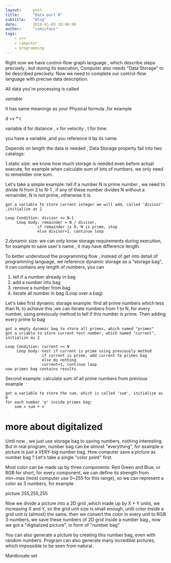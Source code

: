 ```yaml
---
layout:     post
title:      "Data part 0"
subtitle:   "Blog"
date:       2018-01-03 10:00:00
author:     "comicfans"
tags:
    - c++
    - computer
    - programming
---
```





Right now we have control-flow graph language , which describe steps precisely , but during its execution, Computer also needs "Data Storage" to be described precisely. Now we need to complete our control-flow language with precise data description.

All data you're processing is called 

 *variable*

It has same meanings as your Physical formula ,for example

d =v * t

variable d for distance , v for velocity , t for time. 

you have a variable ,and you reference it by its name.


Depends on length the data is needed , Data Storage property fail into two catalogs: 

1.static size: we know how much storage is needed even before actual execute, for example when calculate sum of lots of numbers, we only need to remember one sum.

Let's take a simple example: tell if a number N is prime number , we need to divide N from 2 to N-1 , if any of these number divides N without a remainder, N is not prime, otherwise it is.

    got a variable to store current integer we will add, called 'divisor' ,initialize as 2

    Loop Condition: divisor <= N-1
         Loop body: remainder = N / divisor, 
                  if remainder is 0, N is prime, stop
                  else divisor+1, continue loop



2.dynamic size: we can only know storage requirements during execution, for example to save user's name , it may have difference length.

To better understood the programming flow , instead of get into detail of programming language, we reference dynamic storage as a "storage bag", it can contains any length of numbers, you can

1. tell if a number already in bag
2. add a number into bag
3. remove a number from bag
4. iterate all number in bag (Loop over a bag)

Let's take first dynamic storage example: find all prime numbers which less than N, to achieve this ,we can iterate numbers from 1 to N, for every number, using previously method to tell if this number is prime. Then adding every prime to bag

    got a empty dynamic bag to store all primes, which named "primes"
    got a vriable to store current test number, which named "current", initialize as 2

    Loop Condition: current <= N
         Loop body: test if current is prime using previously method
                    if current is prime, add current to primes bag
                    else do nothing
                    current+1, continue loop
    now primes bag contains results

Second example: calculate sum of all prime numbers from previous example

    got a variable to store the sum, which is called 'sum', initialize as 0
    for each number 'p' inside primes bag:
        sum = sum + n
      

# more about digitalized

Until now , we just use storage bag to saving numbers, nothing interesting. But in real program, number bag can be almost "everything", for example a picture is just a VERY-big number bag. How computer save a picture as number bag ? Let's take a single "color point" first.

Most color can be made up by three components: Red Green and Blue, or RGB for short, for every component, we can define its strength from min~max (most computer use 0~255 for this range), so we can represent a color as 3 numbers, for example 

picture 255,255,255 

Now we divide a picture into a 2D grid ,which made up by X * Y units, we increasing X and Y, so the grid unit size is small enough, until color inside a grid unit is (almost) the same, then we convert the color in every unit to RGB 3-numbers, we save these numbers of 2D grid inside a number bag , now we got a "digitalized picture", in form of "number bag"


You can also generate a picture by creating this number bag, even with random numbers. Program can also generate many incredible pictures, which impossible to be seen from natural. 


Mantbroate set
